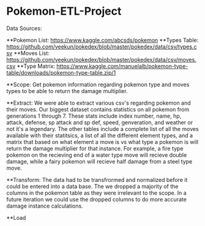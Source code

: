 # Pokemon-ETL-Project
Data Sources:

  **Pokemon List: https://www.kaggle.com/abcsds/pokemon
  **Types Table: https://github.com/veekun/pokedex/blob/master/pokedex/data/csv/types.csv
  **Moves List: https://github.com/veekun/pokedex/blob/master/pokedex/data/csv/moves.csv
  **Type Matrix: https://www.kaggle.com/manuelalb/pokemon-type-table/downloads/pokemon-type-table.zip/1

**Scope: Get pokemon information regarding pokemon type and moves types to be able to return the damage multiplier.

**Extract:
We were able to extract various csv's regarding pokemon and their moves. Our biggest dataset contains statistics on all pokemon from generations 1 through 7. These stats include index number, name, hp, attack, defense, sp attack and sp def, speed, genveration, and weather or not it's a legendary. The other tables include a complete list of all the moves available with their statitsics, a list of all the different element types, and a matrix that based on what element a move is vs what type a pokemon is will return the damage multiplier for that instance. For example, a fire type pokemon on the recieving end of a water type move will recieve double damage, while a fairy pokemon will recieve half damage from a steel type move.

**Transform:
The data had to be transfrormed and normalized before it could be entered into a data base. The we dropped a majority of the columns in the pokemon table as they were irrelevant to the scope. In a future iteration we could use the dropped columns to do more accurate damage instance calculations.

**Load
